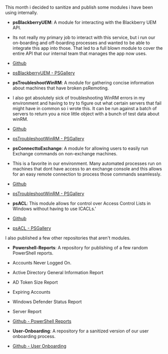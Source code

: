 This month i decided to sanitize and publish some modules i have been using internally.

- **psBlackberryUEM**: A module for interacting with the Blackberry UEM API.

 - Its not really my primary job to interact with this service, but i run our on-boarding and off-boarding processes and wanted to be able to integrate this app into those. That led to a full blown module to cover the entire API that our internal team that manages the app now uses.
 - [Github](https://github.com/hematic/psBlackberryUEM/tree/1.0.20)
 - [psBlackberryUEM - PSGallery](https://www.powershellgallery.com/packages/psBlackberryUEM/)

- **psTroubleshootWinRM**: A module for gathering concise information about machines that have broken psRemoting.
 - I also got absolutely sick of troubleshooting WinRM errors in my environment and having to try to figure out what certain servers that fail might have in common so i wrote this. It can be run against a batch of servers to return you a nice little object with a bunch of test data about winRM.
 - [Github](https://github.com/hematic/psTroubleshootWinRM)
 - [psTroubleshootWinRM - PSGallery](https://www.powershellgallery.com/packages/psTroubleshootWinRM)


- **psConnecttoExchange**: A module for allowing users to easily run Exchange commands on non-exchange machines.
 - This is a favorite in our environment. Many automated processes run on machines that dont have access to an exchange console and this allows for an easy remote connection to process those commands seamlessly.
 - [Github](https://github.com/hematic/psConnecttoExchange)
 - [psTroubleshootWinRM - PSGallery](https://www.powershellgallery.com/packages/psConnecttoExchange/1.2.5)

- **psACL**: This module allows for control over Access Control Lists in Windows without having to use ICACLs.'
 - [Github](https://github.com/hematic/psACL)
 - [psACL - PSGallery](https://www.powershellgallery.com/packages/psACL)

I also published a few other repositories that aren't modules.

- **Powershell-Reports**: A repository for publishing of a few random PowerShell reports.
 - Accounts Never Logged On.
 - Active Directory General Information Report
 - AD Token Size Report
 - Expiring Accounts
 - Windows Defender Status Report
 - Server Report
 - [Github - PowerShell Reports](https://github.com/hematic/Powershell-Reports)

- **User-Onboarding**: A repository for a sanitized version of our user onboarding process.

 - [Github - User Onboarding](https://github.com/hematic/User-Onboarding)
